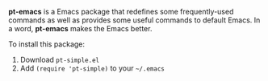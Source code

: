 **pt-emacs** is a Emacs package that redefines some frequently-used
commands as well as provides some useful commands to default Emacs. In a
word, **pt-emacs** makes the Emacs better.

To install this package:

1.  Download `pt-simple.el`
2.  Add `(require 'pt-simple)` to your `~/.emacs`
